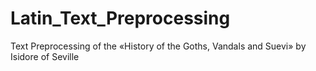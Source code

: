 # Latin_Text_Preprocessing
 Text Preprocessing of the «History of the Goths, Vandals and Suevi» by Isidore of Seville

